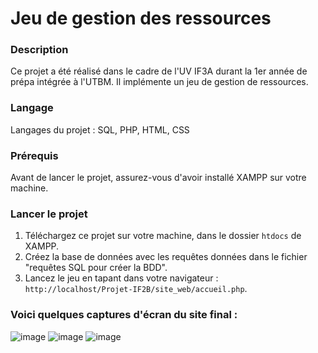 # Jeu de gestion des ressources

### Description

Ce projet a été réalisé dans le cadre de l'UV IF3A durant la 1er année de prépa intégrée à l'UTBM. Il implémente un jeu de gestion de ressources.

### Langage

Langages du projet : SQL, PHP, HTML, CSS

### Prérequis

Avant de lancer le projet, assurez-vous d'avoir installé XAMPP sur votre machine.

### Lancer le projet

1. Téléchargez ce projet sur votre machine, dans le dossier `htdocs` de XAMPP.
2. Créez la base de données avec les requêtes données dans le fichier "requêtes SQL pour créer la BDD".
3. Lancez le jeu en tapant dans votre navigateur : `http://localhost/Projet-IF2B/site_web/accueil.php`.

### Voici quelques captures d'écran du site final :

![image](https://github.com/user-attachments/assets/0c796393-8345-49f6-9769-9f402b8c1212)
![image](https://github.com/user-attachments/assets/3b91dd69-8dbd-46ce-a9d3-575fe66aecb5)
![image](https://github.com/user-attachments/assets/787a1af4-6965-4aef-bfb8-00dce00a0e82)

